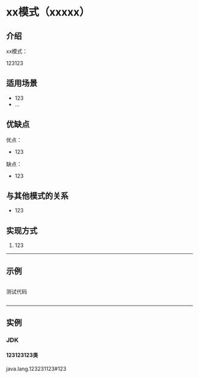 # xx模式（xxxxx）

## 介绍

xx模式：

123123


## 适用场景

- 123
- ...


## 优缺点

优点：

- 123

缺点：

- 123


## 与其他模式的关系

- 123


## 实现方式

1. 123


--- 

## 示例

```java

```

测试代码

```java

```

--- 

## 实例

### JDK

#### 123123123类

java.lang.123231123#123


```java

```


